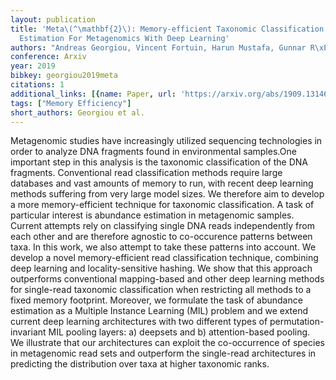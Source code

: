 ```yaml
---
layout: publication
title: 'Meta\(^\mathbf{2}\): Memory-efficient Taxonomic Classification And Abundance
  Estimation For Metagenomics With Deep Learning'
authors: "Andreas Georgiou, Vincent Fortuin, Harun Mustafa, Gunnar R\xE4tsch"
conference: Arxiv
year: 2019
bibkey: georgiou2019meta
citations: 1
additional_links: [{name: Paper, url: 'https://arxiv.org/abs/1909.13146'}]
tags: ["Memory Efficiency"]
short_authors: Georgiou et al.
---
```

Metagenomic studies have increasingly utilized sequencing technologies in
order to analyze DNA fragments found in environmental samples.One important
step in this analysis is the taxonomic classification of the DNA fragments.
Conventional read classification methods require large databases and vast
amounts of memory to run, with recent deep learning methods suffering from very
large model sizes. We therefore aim to develop a more memory-efficient
technique for taxonomic classification. A task of particular interest is
abundance estimation in metagenomic samples. Current attempts rely on
classifying single DNA reads independently from each other and are therefore
agnostic to co-occurence patterns between taxa. In this work, we also attempt
to take these patterns into account. We develop a novel memory-efficient read
classification technique, combining deep learning and locality-sensitive
hashing. We show that this approach outperforms conventional mapping-based and
other deep learning methods for single-read taxonomic classification when
restricting all methods to a fixed memory footprint. Moreover, we formulate the
task of abundance estimation as a Multiple Instance Learning (MIL) problem and
we extend current deep learning architectures with two different types of
permutation-invariant MIL pooling layers: a) deepsets and b) attention-based
pooling. We illustrate that our architectures can exploit the co-occurrence of
species in metagenomic read sets and outperform the single-read architectures
in predicting the distribution over taxa at higher taxonomic ranks.